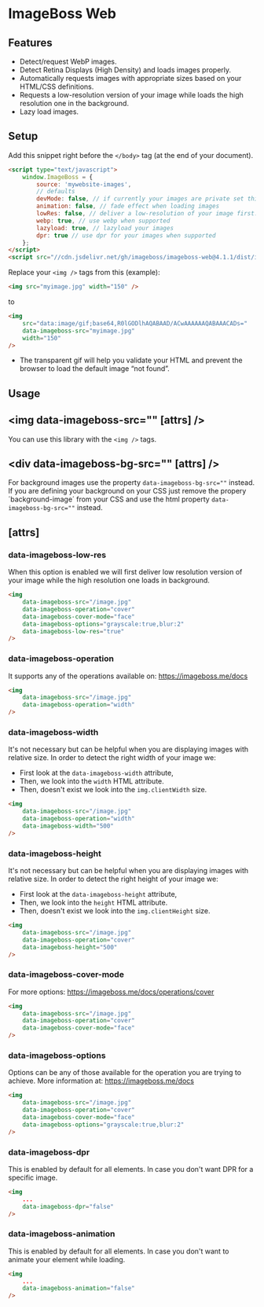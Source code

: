 # ImageBoss Web

## Features
* Detect/request WebP images.
* Detect Retina Displays (High Density) and loads images properly.
* Automatically requests images with appropriate sizes based on your HTML/CSS definitions.
* Requests a low-resolution version of your image while loads the high resolution one in the background.
* Lazy load images.


## Setup
Add this snippet right before the `</body>` tag (at the end of your document).
```html
<script type="text/javascript">
    window.ImageBoss = {
        source: 'mywebsite-images',
        // defaults
        devMode: false, // if currently your images are private set this to true to disable the library.
        animation: false, // fade effect when loading images
        lowRes: false, // deliver a low-resolution of your image first.
        webp: true, // use webp when supported
        lazyload: true, // lazyload your images
        dpr: true // use dpr for your images when supported
    };
</script>
<script src="//cdn.jsdelivr.net/gh/imageboss/imageboss-web@4.1.1/dist/imageboss.min.js" type="text/javascript"></script>
```

Replace your `<img />` tags from this (example):
```html
<img src="myimage.jpg" width="150" />
```
to
```html
<img
    src="data:image/gif;base64,R0lGODlhAQABAAD/ACwAAAAAAQABAAACADs="
    data-imageboss-src="myimage.jpg"
    width="150"
/>
```

* The transparent gif will help you validate your HTML and prevent the browser to load the default image “not found”.

## Usage
## <img data-imageboss-src="" [attrs] />
You can use this library with the `<img />` tags.
## <div data-imageboss-bg-src="" [attrs] />
For background images use the property `data-imageboss-bg-src=""` instead. If you are defining your background on your CSS just remove the propery ´background-image´ from your CSS and use the html property `data-imageboss-bg-src=""` instead.

## [attrs]
### data-imageboss-low-res
When this option is enabled we will first deliver low resolution version of your image while the high resolution one loads in background.
```html
<img
    data-imageboss-src="/image.jpg"
    data-imageboss-operation="cover"
    data-imageboss-cover-mode="face"
    data-imageboss-options="grayscale:true,blur:2"
    data-imageboss-low-res="true"
/>
```
### data-imageboss-operation
It supports any of the operations available on: https://imageboss.me/docs
```html
<img
    data-imageboss-src="/image.jpg"
    data-imageboss-operation="width"
/>
```
### data-imageboss-width
It's not necessary but can be helpful when you are displaying images with relative size.
In order to detect the right width of your image we:

* First look at the `data-imageboss-width` attribute,
* Then, we look into the `width` HTML attribute.
* Then, doesn't exist we look into the `img.clientWidth` size.

```html
<img
    data-imageboss-src="/image.jpg"
    data-imageboss-operation="width"
    data-imageboss-width="500"
/>
```

### data-imageboss-height
It's not necessary but can be helpful when you are displaying images with relative size.
In order to detect the right height of your image we:

* First look at the `data-imageboss-height` attribute,
* Then, we look into the `height` HTML attribute.
* Then, doesn't exist we look into the `img.clientHeight` size.

```html
<img
    data-imageboss-src="/image.jpg"
    data-imageboss-operation="cover"
    data-imageboss-height="500"
/>
```

### data-imageboss-cover-mode
For more options: https://imageboss.me/docs/operations/cover
```html
<img
    data-imageboss-src="/image.jpg"
    data-imageboss-operation="cover"
    data-imageboss-cover-mode="face"
/>
```
### data-imageboss-options
Options can be any of those available for the operation you are trying to achieve. More information at: https://imageboss.me/docs
```html
<img
    data-imageboss-src="/image.jpg"
    data-imageboss-operation="cover"
    data-imageboss-cover-mode="face"
    data-imageboss-options="grayscale:true,blur:2"
/>
```

### data-imageboss-dpr
This is enabled by default for all elements. In case you don't want DPR for a specific image.
```html
<img
    ...
    data-imageboss-dpr="false"
/>
```
### data-imageboss-animation
This is enabled by default for all elements. In case you don't want to animate your element while loading.
```html
<img
    ...
    data-imageboss-animation="false"
/>
```
